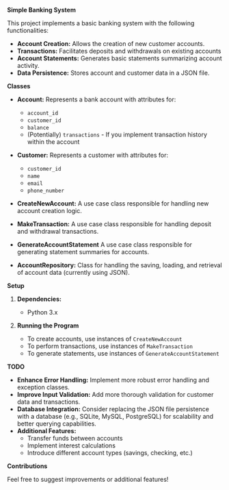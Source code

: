 **Simple Banking System**

This project implements a basic banking system with the following functionalities:

*   **Account Creation:** Allows the creation of new customer accounts.
*   **Transactions:** Facilitates deposits and withdrawals on existing accounts
*   **Account Statements:** Generates basic statements summarizing account activity.
*   **Data Persistence:** Stores account and customer data in a JSON file.

**Classes**

*   **Account:** Represents a bank account with attributes for:
    *   `account_id` 
    *   `customer_id`
    *   `balance`
    *   (Potentially) `transactions` - If you implement transaction history within the account

*   **Customer:** Represents a customer with attributes for:
    *   `customer_id`
    *   `name`
    *   `email`
    *   `phone_number`

*   **CreateNewAccount:**  A use case class responsible for handling new account creation logic.

*   **MakeTransaction:**  A use case class responsible for handling deposit and withdrawal transactions.

*   **GenerateAccountStatement** A use case class responsible for generating statement summaries for accounts.

*   **AccountRepository:** Class for handling the saving, loading, and retrieval of account data (currently using JSON).

**Setup**

1.  **Dependencies:**
    *   Python 3.x 
    
2.  **Running the Program**
    *   To create accounts, use instances of `CreateNewAccount`
    *   To perform transactions, use instances of `MakeTransaction`
    *   To generate statements, use instances of  `GenerateAccountStatement`


**TODO**

*   **Enhance Error Handling:** Implement more robust error handling and exception classes.
*   **Improve Input Validation:** Add more thorough validation for customer data and transactions.
*   **Database Integration:**  Consider replacing the JSON file persistence with a database (e.g., SQLite, MySQL, PostgreSQL) for scalability and better querying capabilities.
*   **Additional Features:** 
    *   Transfer funds between accounts
    *   Implement interest calculations 
    *   Introduce different account types (savings, checking, etc.)

**Contributions**

Feel free to suggest improvements or additional features! 
